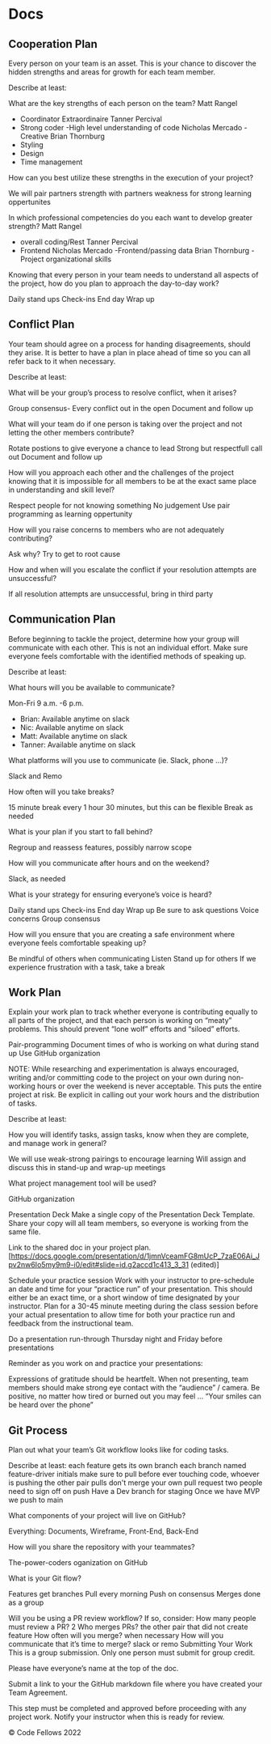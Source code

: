 # Docs

## Cooperation Plan

Every person on your team is an asset. This is your chance to discover the hidden strengths and areas for growth for each team member.

Describe at least:

What are the key strengths of each person on the team?
Matt Rangel
- Coordinator Extraordinaire
Tanner Percival
- Strong coder
-High level understanding of code
Nicholas Mercado
-Creative
Brian Thornburg
- Styling 
- Design
- Time management

How can you best utilize these strengths in the execution of your project?

We will pair partners strength with partners weakness for strong learning oppertunites


In which professional competencies do you each want to develop greater strength?
Matt Rangel
- overall coding/Rest
Tanner Percival
- Frontend
Nicholas Mercado
-Frontend/passing data
Brian Thornburg
-Project organizational skills

Knowing that every person in your team needs to understand all aspects of the project, how do you plan to approach the day-to-day work?

Daily stand ups
Check-ins
End day Wrap up

## Conflict Plan

Your team should agree on a process for handing disagreements, should they arise. It is better to have a plan in place ahead of time so you can all refer back to it when necessary.

Describe at least:

What will be your group’s process to resolve conflict, when it arises?

Group consensus- Every conflict out in the open
Document and follow up

What will your team do if one person is taking over the project and not letting the other members contribute?

Rotate postions to give everyone a chance to lead
Strong but respectfull call out
Document and follow up

How will you approach each other and the challenges of the project knowing that it is impossible for all members to be at the exact same place in understanding and skill level?

Respect people for not knowing something
No judgement
Use pair programming as learning oppertunity

How will you raise concerns to members who are not adequately contributing?

Ask why?
Try to get to root cause

How and when will you escalate the conflict if your resolution attempts are unsuccessful?

If all resolution attempts are unsuccessful, bring in third party

## Communication Plan

Before beginning to tackle the project, determine how your group will communicate with each other. This is not an individual effort. Make sure everyone feels comfortable with the identified methods of speaking up.

Describe at least:

What hours will you be available to communicate?

Mon-Fri 9 a.m. -6 p.m.
- Brian: Available anytime on slack
- Nic: Available anytime on slack
- Matt: Available anytime on slack
- Tanner: Available anytime on slack

What platforms will you use to communicate (ie. Slack, phone …)?

Slack and Remo

How often will you take breaks?

15 minute break every 1 hour 30 minutes, but this can be flexible
Break as needed

What is your plan if you start to fall behind?

Regroup and reassess features, possibly narrow scope

How will you communicate after hours and on the weekend?

Slack, as needed

What is your strategy for ensuring everyone’s voice is heard?

Daily stand ups
Check-ins
End day Wrap up
Be sure to ask questions
Voice concerns
Group consensus

How will you ensure that you are creating a safe environment where everyone feels comfortable speaking up?

Be mindful of others when communicating
Listen
Stand up for others
If we experience frustration with a task, take a break

## Work Plan

Explain your work plan to track whether everyone is contributing equally to all parts of the project, and that each person is working on “meaty” problems. This should prevent “lone wolf” efforts and “siloed” efforts.

Pair-programming
Document times of who is working on what during stand up
Use GitHub organization

NOTE: While researching and experimentation is always encouraged, writing and/or committing code to the project on your own during non-working hours or over the weekend is never acceptable. This puts the entire project at risk. Be explicit in calling out your work hours and the distribution of tasks.

Describe at least:

How you will identify tasks, assign tasks, know when they are complete, and manage work in general?

We will use weak-strong pairings to encourage learning
Will assign and discuss this in stand-up and wrap-up meetings

What project management tool will be used?

GitHub organization

Presentation Deck
Make a single copy of the Presentation Deck Template. Share your copy will all team members, so everyone is working from the same file.

Link to the shared doc in your project plan.
[https://docs.google.com/presentation/d/1jmnVceamFG8mUcP_7zaE06Ai_Jpv2nw6Io5my9m9-i0/edit#slide=id.g2accd1c413_3_31 (edited)]

Schedule your practice session
Work with your instructor to pre-schedule an date and time for your “practice run” of your presentation. This should either be an exact time, or a short window of time designated by your instructor. Plan for a 30-45 minute meeting during the class session before your actual presentation to allow time for both your practice run and feedback from the instructional team.

Do a presentation run-through Thursday night and Friday before presentations

Reminder as you work on and practice your presentations:

Expressions of gratitude should be heartfelt.
When not presenting, team members should make strong eye contact with the “audience” / camera.
Be positive, no matter how tired or burned out you may feel … “Your smiles can be heard over the phone”

## Git Process
Plan out what your team’s Git workflow looks like for coding tasks.

Describe at least:
each feature gets its own branch
each branch named feature-driver initials
make sure to pull before ever touching code, whoever is pushing the other pair pulls
don't merge your own pull request
two people need to sign off on push
Have a Dev branch for staging
Once we have MVP we push to main

What components of your project will live on GitHub?

Everything: Documents, Wireframe, Front-End, Back-End

How will you share the repository with your teammates?

The-power-coders oganization on GitHub

What is your Git flow?

Features get branches
Pull every morning
Push on consensus
Merges done as a group

Will you be using a PR review workflow? If so, consider:
How many people must review a PR? 2
Who merges PRs? the other pair that did not create feature
How often will you merge? when necessary
How will you communicate that it’s time to merge? slack or remo
Submitting Your Work
This is a group submission. Only one person must submit for group credit.

Please have everyone’s name at the top of the doc.

Submit a link to your the GitHub markdown file where you have created your Team Agreement.

This step must be completed and approved before proceeding with any project work. Notify your instructor when this is ready for review.

© Code Fellows 2022